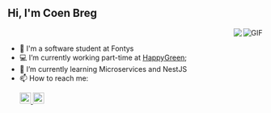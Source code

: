 ## Hi, I'm Coen Breg
<img align="right" alt="GIF" src="https://github-readme-stats.vercel.app/api?username=cjbreg&show_icons=true&theme=dark&count_private=true"  />
<img align="right" src="https://github-readme-stats.vercel.app/api/top-langs/?username=cjbreg&layout=compact&theme=dark&hide_border=true" />
<br/>


- 🔭 I'm a software student at Fontys
- 💻 I’m currently working part-time at [HappyGreen](https://happy.green);
- 🌱 I’m currently learning Microservices and NestJS
- 📫 How to reach me: <p>
    <a href="https://www.linkedin.com/in/coen-breg//">
    <img  alt="Coen's LinkedIn" width="22px" src="https://raw.githubusercontent.com/peterthehan/peterthehan/master/assets/linkedin.svg" />
    </a>
    <a href = "mailto: coenbreg@gmail.com">
        <img alt="Coen's email" height="22px" src="https://camo.githubusercontent.com/4a3dd8d10a27c272fd04b2ce8ed1a130606f95ea6a76b5e19ce8b642faa18c27/68747470733a2f2f6564656e742e6769746875622e696f2f537570657254696e7949636f6e732f696d616765732f7376672f676d61696c2e737667" />
    </a>
</p>
